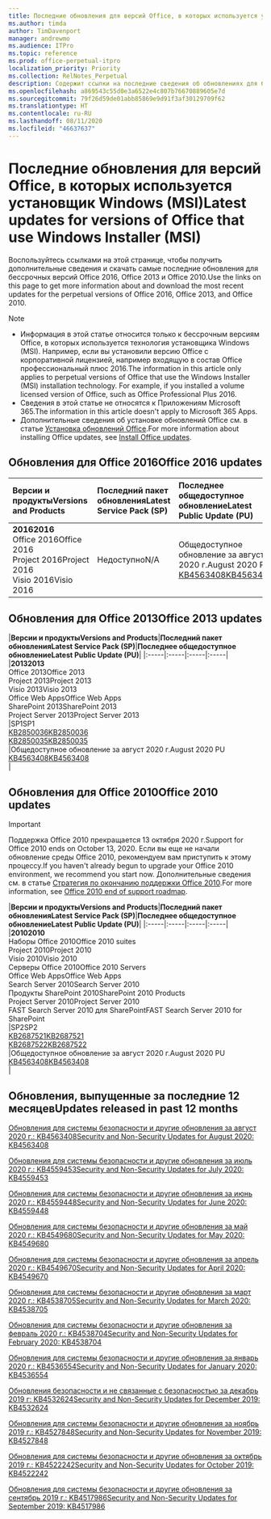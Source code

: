 ```yaml
---
title: Последние обновления для версий Office, в которых используется установщик Windows (MSI)
ms.author: timda
author: TimDavenport
manager: andrewmo
ms.audience: ITPro
ms.topic: reference
ms.prod: office-perpetual-itpro
localization_priority: Priority
ms.collection: RelNotes_Perpetual
description: Содержит ссылки на последние сведения об обновлениях для бессрочных версий Office 2016, Office 2013 и Office 2010 для ИТ-специалистов
ms.openlocfilehash: a869543c55d0e3a6522e4c807b76670889605e7d
ms.sourcegitcommit: 79f26d59de01abb85869e9d91f3af30129709f62
ms.translationtype: HT
ms.contentlocale: ru-RU
ms.lasthandoff: 08/11/2020
ms.locfileid: "46637637"
---
```

# <a name="latest-updates-for-versions-of-office-that-use-windows-installer-msi"></a><span data-ttu-id="26c61-103">Последние обновления для версий Office, в которых используется установщик Windows (MSI)</span><span class="sxs-lookup"><span data-stu-id="26c61-103">Latest updates for versions of Office that use Windows Installer (MSI)</span></span>

<span data-ttu-id="26c61-104">Воспользуйтесь ссылками на этой странице, чтобы получить дополнительные сведения и скачать самые последние обновления для бессрочных версий Office 2016, Office 2013 и Office 2010.</span><span class="sxs-lookup"><span data-stu-id="26c61-104">Use the links on this page to get more information about and download the most recent updates for the perpetual versions of Office 2016, Office 2013, and Office 2010.</span></span>
  
 
> [!NOTE]
> - <span data-ttu-id="26c61-p101">Информация в этой статье относится только к бессрочным версиям Office, в которых используется технология установщика Windows (MSI). Например, если вы установили версию Office с корпоративной лицензией, например входящую в состав Office профессиональный плюс 2016.</span><span class="sxs-lookup"><span data-stu-id="26c61-p101">The information in this article only applies to perpetual versions of Office that use the Windows Installer (MSI) installation technology. For example, if you installed a volume licensed version of Office, such as Office Professional Plus 2016.</span></span>
> - <span data-ttu-id="26c61-107">Сведения в этой статье не относятся к Приложениям Microsoft 365.</span><span class="sxs-lookup"><span data-stu-id="26c61-107">The information in this article doesn't apply to Microsoft 365 Apps.</span></span>
> - <span data-ttu-id="26c61-108">Дополнительные сведения об установке обновлений Office см. в статье [Установка обновлений Office](https://support.office.com/article/2ab296f3-7f03-43a2-8e50-46de917611c5).</span><span class="sxs-lookup"><span data-stu-id="26c61-108">For more information about installing Office updates, see [Install Office updates](https://support.office.com/article/2ab296f3-7f03-43a2-8e50-46de917611c5).</span></span> 


## <a name="office-2016-updates"></a><span data-ttu-id="26c61-109">Обновления для Office 2016</span><span class="sxs-lookup"><span data-stu-id="26c61-109">Office 2016 updates</span></span>

|<span data-ttu-id="26c61-110">**Версии и продукты**</span><span class="sxs-lookup"><span data-stu-id="26c61-110">**Versions and Products**</span></span>|<span data-ttu-id="26c61-111">**Последний пакет обновления**</span><span class="sxs-lookup"><span data-stu-id="26c61-111">**Latest Service Pack (SP)**</span></span>|<span data-ttu-id="26c61-112">**Последнее общедоступное обновление**</span><span class="sxs-lookup"><span data-stu-id="26c61-112">**Latest Public Update (PU)**</span></span>|
|:-----|:-----|:-----|
|<span data-ttu-id="26c61-113">**2016**</span><span class="sxs-lookup"><span data-stu-id="26c61-113">**2016**</span></span> <br/> <span data-ttu-id="26c61-114">Office 2016</span><span class="sxs-lookup"><span data-stu-id="26c61-114">Office 2016</span></span>  <br/> <span data-ttu-id="26c61-115">Project 2016</span><span class="sxs-lookup"><span data-stu-id="26c61-115">Project 2016</span></span>  <br/> <span data-ttu-id="26c61-116">Visio 2016</span><span class="sxs-lookup"><span data-stu-id="26c61-116">Visio 2016</span></span>  <br/> |<span data-ttu-id="26c61-117">Недоступно</span><span class="sxs-lookup"><span data-stu-id="26c61-117">N/A</span></span>  <br/> |<span data-ttu-id="26c61-118">Общедоступное обновление за август 2020 г.</span><span class="sxs-lookup"><span data-stu-id="26c61-118">August 2020 PU</span></span>  <br/> [<span data-ttu-id="26c61-119">KB4563408</span><span class="sxs-lookup"><span data-stu-id="26c61-119">KB4563408</span></span>](https://support.microsoft.com/help/4563408) <br/> |
   
## <a name="office-2013-updates"></a><span data-ttu-id="26c61-120">Обновления для Office 2013</span><span class="sxs-lookup"><span data-stu-id="26c61-120">Office 2013 updates</span></span>

|<span data-ttu-id="26c61-121">**Версии и продукты**</span><span class="sxs-lookup"><span data-stu-id="26c61-121">**Versions and Products**</span></span>|<span data-ttu-id="26c61-122">**Последний пакет обновления**</span><span class="sxs-lookup"><span data-stu-id="26c61-122">**Latest Service Pack (SP)**</span></span>|<span data-ttu-id="26c61-123">**Последнее общедоступное обновление**</span><span class="sxs-lookup"><span data-stu-id="26c61-123">**Latest Public Update (PU)**</span></span>|
|:-----|:-----|:-----|:-----|
|<span data-ttu-id="26c61-124">**2013**</span><span class="sxs-lookup"><span data-stu-id="26c61-124">**2013**</span></span> <br/> <span data-ttu-id="26c61-125">Office 2013</span><span class="sxs-lookup"><span data-stu-id="26c61-125">Office 2013</span></span>  <br/> <span data-ttu-id="26c61-126">Project 2013</span><span class="sxs-lookup"><span data-stu-id="26c61-126">Project 2013</span></span>  <br/> <span data-ttu-id="26c61-127">Visio 2013</span><span class="sxs-lookup"><span data-stu-id="26c61-127">Visio 2013</span></span>  <br/> <span data-ttu-id="26c61-128">Office Web Apps</span><span class="sxs-lookup"><span data-stu-id="26c61-128">Office Web Apps</span></span>  <br/> <span data-ttu-id="26c61-129">SharePoint 2013</span><span class="sxs-lookup"><span data-stu-id="26c61-129">SharePoint 2013</span></span>  <br/> <span data-ttu-id="26c61-130">Project Server 2013</span><span class="sxs-lookup"><span data-stu-id="26c61-130">Project Server 2013</span></span>  <br/> |<span data-ttu-id="26c61-131">SP1</span><span class="sxs-lookup"><span data-stu-id="26c61-131">SP1</span></span> <br/> [<span data-ttu-id="26c61-132">KB2850036</span><span class="sxs-lookup"><span data-stu-id="26c61-132">KB2850036</span></span>](https://support.microsoft.com/kb/2850036) <br/>[<span data-ttu-id="26c61-133">KB2850035</span><span class="sxs-lookup"><span data-stu-id="26c61-133">KB2850035</span></span>](https://support.microsoft.com/kb/2850035) <br/> |<span data-ttu-id="26c61-134">Общедоступное обновление за август 2020 г.</span><span class="sxs-lookup"><span data-stu-id="26c61-134">August 2020 PU</span></span>  <br/> [<span data-ttu-id="26c61-135">KB4563408</span><span class="sxs-lookup"><span data-stu-id="26c61-135">KB4563408</span></span>](https://support.microsoft.com/help/4563408) <br/> |
   
## <a name="office-2010-updates"></a><span data-ttu-id="26c61-136">Обновления для Office 2010</span><span class="sxs-lookup"><span data-stu-id="26c61-136">Office 2010 updates</span></span>
> [!IMPORTANT]
> <span data-ttu-id="26c61-137">Поддержка Office 2010 прекращается 13 октября 2020 г.</span><span class="sxs-lookup"><span data-stu-id="26c61-137">Support for Office 2010 ends on October 13, 2020.</span></span> <span data-ttu-id="26c61-138">Если вы еще не начали обновление среды Office 2010, рекомендуем вам приступить к этому процессу.</span><span class="sxs-lookup"><span data-stu-id="26c61-138">If you haven't already begun to upgrade your Office 2010 environment, we recommend you start now.</span></span> <span data-ttu-id="26c61-139">Дополнительные сведения см. в статье [Стратегия по окончанию поддержки Office 2010](https://docs.microsoft.com/DeployOffice/office-2010-end-support-roadmap).</span><span class="sxs-lookup"><span data-stu-id="26c61-139">For more information, see [Office 2010 end of support roadmap](https://docs.microsoft.com/DeployOffice/office-2010-end-support-roadmap).</span></span> 

|<span data-ttu-id="26c61-140">**Версии и продукты**</span><span class="sxs-lookup"><span data-stu-id="26c61-140">**Versions and Products**</span></span>|<span data-ttu-id="26c61-141">**Последний пакет обновления**</span><span class="sxs-lookup"><span data-stu-id="26c61-141">**Latest Service Pack (SP)**</span></span>|<span data-ttu-id="26c61-142">**Последнее общедоступное обновление**</span><span class="sxs-lookup"><span data-stu-id="26c61-142">**Latest Public Update (PU)**</span></span>|
|:-----|:-----|:-----|:-----|
|<span data-ttu-id="26c61-143">**2010**</span><span class="sxs-lookup"><span data-stu-id="26c61-143">**2010**</span></span> <br/> <span data-ttu-id="26c61-144">Наборы Office 2010</span><span class="sxs-lookup"><span data-stu-id="26c61-144">Office 2010 suites</span></span>  <br/> <span data-ttu-id="26c61-145">Project 2010</span><span class="sxs-lookup"><span data-stu-id="26c61-145">Project 2010</span></span>  <br/> <span data-ttu-id="26c61-146">Visio 2010</span><span class="sxs-lookup"><span data-stu-id="26c61-146">Visio 2010</span></span>  <br/> <span data-ttu-id="26c61-147">Серверы Office 2010</span><span class="sxs-lookup"><span data-stu-id="26c61-147">Office 2010 Servers</span></span>  <br/> <span data-ttu-id="26c61-148">Office Web Apps</span><span class="sxs-lookup"><span data-stu-id="26c61-148">Office Web Apps</span></span>  <br/> <span data-ttu-id="26c61-149">Search Server 2010</span><span class="sxs-lookup"><span data-stu-id="26c61-149">Search Server 2010</span></span>  <br/> <span data-ttu-id="26c61-150">Продукты SharePoint 2010</span><span class="sxs-lookup"><span data-stu-id="26c61-150">SharePoint 2010 Products</span></span>  <br/> <span data-ttu-id="26c61-151">Project Server 2010</span><span class="sxs-lookup"><span data-stu-id="26c61-151">Project Server 2010</span></span>  <br/> <span data-ttu-id="26c61-152">FAST Search Server 2010 для SharePoint</span><span class="sxs-lookup"><span data-stu-id="26c61-152">FAST Search Server 2010 for SharePoint</span></span>  <br/> |<span data-ttu-id="26c61-153">SP2</span><span class="sxs-lookup"><span data-stu-id="26c61-153">SP2</span></span> <br/>[<span data-ttu-id="26c61-154">KB2687521</span><span class="sxs-lookup"><span data-stu-id="26c61-154">KB2687521</span></span>](https://support.microsoft.com/kb/2687521) <br/> [<span data-ttu-id="26c61-155">KB2687522</span><span class="sxs-lookup"><span data-stu-id="26c61-155">KB2687522</span></span>](https://support.microsoft.com/kb/2687522) <br/> |<span data-ttu-id="26c61-156">Общедоступное обновление за август 2020 г.</span><span class="sxs-lookup"><span data-stu-id="26c61-156">August 2020 PU</span></span>  <br/> [<span data-ttu-id="26c61-157">KB4563408</span><span class="sxs-lookup"><span data-stu-id="26c61-157">KB4563408</span></span>](https://support.microsoft.com/help/4563408) <br/>|
   

   
## <a name="updates-released-in-past-12-months"></a><span data-ttu-id="26c61-158">Обновления, выпущенные за последние 12 месяцев</span><span class="sxs-lookup"><span data-stu-id="26c61-158">Updates released in past 12 months</span></span>
[<span data-ttu-id="26c61-159">Обновления для системы безопасности и другие обновления за август 2020 г.: KB4563408</span><span class="sxs-lookup"><span data-stu-id="26c61-159">Security and Non-Security Updates for August 2020: KB4563408</span></span>](https://support.microsoft.com/help/4563408)

[<span data-ttu-id="26c61-160">Обновления для системы безопасности и другие обновления за июль 2020 г.: KB4559453</span><span class="sxs-lookup"><span data-stu-id="26c61-160">Security and Non-Security Updates for July 2020: KB4559453</span></span>](https://support.microsoft.com/help/4559453)

[<span data-ttu-id="26c61-161">Обновления для системы безопасности и другие обновления за июнь 2020 г.: KB4559448</span><span class="sxs-lookup"><span data-stu-id="26c61-161">Security and Non-Security Updates for June 2020: KB4559448</span></span>](https://support.microsoft.com/help/4559448)

[<span data-ttu-id="26c61-162">Обновления для системы безопасности и другие обновления за май 2020 г.: KB4549680</span><span class="sxs-lookup"><span data-stu-id="26c61-162">Security and Non-Security Updates for May 2020: KB4549680</span></span>](https://support.microsoft.com/help/4549680)

[<span data-ttu-id="26c61-163">Обновления для системы безопасности и другие обновления за апрель 2020 г.: KB4549670</span><span class="sxs-lookup"><span data-stu-id="26c61-163">Security and Non-Security Updates for April 2020: KB4549670</span></span>](https://support.microsoft.com/help/4549670)

[<span data-ttu-id="26c61-164">Обновления для системы безопасности и другие обновления за март 2020 г.: KB4538705</span><span class="sxs-lookup"><span data-stu-id="26c61-164">Security and Non-Security Updates for March 2020: KB4538705</span></span>](https://support.microsoft.com/help/4538705)

[<span data-ttu-id="26c61-165">Обновления для системы безопасности и другие обновления за февраль 2020 г.: KB4538704</span><span class="sxs-lookup"><span data-stu-id="26c61-165">Security and Non-Security Updates for February 2020: KB4538704</span></span>](https://support.microsoft.com/help/4538704)

[<span data-ttu-id="26c61-166">Обновления для системы безопасности и другие обновления за январь 2020 г.: KB4536554</span><span class="sxs-lookup"><span data-stu-id="26c61-166">Security and Non-Security Updates for January 2020: KB4536554</span></span>](https://support.microsoft.com/help/4536554)

[<span data-ttu-id="26c61-167">Обновления безопасности и не связанные с безопасностью за декабрь 2019 г: KB4532624</span><span class="sxs-lookup"><span data-stu-id="26c61-167">Security and Non-Security Updates for December 2019: KB4532624</span></span>](https://support.microsoft.com/help/4532624)

[<span data-ttu-id="26c61-168">Обновления для системы безопасности и другие обновления за ноябрь 2019 г.: KB4527848</span><span class="sxs-lookup"><span data-stu-id="26c61-168">Security and Non-Security Updates for November 2019: KB4527848</span></span>](https://support.microsoft.com/help/4527848)

[<span data-ttu-id="26c61-169">Обновления для системы безопасности и другие обновления за октябрь 2019 г.: KB4522242</span><span class="sxs-lookup"><span data-stu-id="26c61-169">Security and Non-Security Updates for October 2019: KB4522242</span></span>](https://support.microsoft.com/help/4522242)

[<span data-ttu-id="26c61-170">Обновления для системы безопасности и другие обновления за сентябрь 2019 г.: KB4517986</span><span class="sxs-lookup"><span data-stu-id="26c61-170">Security and Non-Security Updates for September 2019: KB4517986</span></span>](https://support.microsoft.com/help/4517986 )



</br>